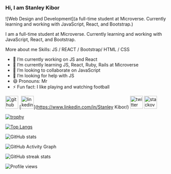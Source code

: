 ### Hi, I am Stanley Kibor
                                                       
![Web Design and Development](a full-time student at Microverse. Currently learning and working with JavaScript, React, and Bootstrap.)

I am a full-time student at Microverse. Currently learning and working with JavaScript, React, and Bootstrap.


More about me
Skills: JS / REACT / Bootstrap/ HTML / CSS

- 🔭 I’m currently working on JS and React 
- 🌱 I’m currently learning JS, React, Ruby, Rails at Microverse 
- 👯 I’m looking to collaborate on JavaScript 
- 🤔 I’m looking for help with JS 
- 😄 Pronouns: Mr 
- ⚡ Fun fact: I like playing and watching football 


[<img src='https://cdn.jsdelivr.net/npm/simple-icons@3.0.1/icons/github.svg' alt='github' height='40'>](https://github.com/chepkok3)  [<img src='https://cdn.jsdelivr.net/npm/simple-icons@3.0.1/icons/linkedin.svg' alt='linkedin' height='40'>](https://www.linkedin.com/in/Stanley Kibor/)  [<img src='https://cdn.jsdelivr.net/npm/simple-icons@3.0.1/icons/twitter.svg' alt='twitter' height='40'>](https://twitter.com/stanleykibor3)  [<img src='https://cdn.jsdelivr.net/npm/simple-icons@3.0.1/icons/stackoverflow.svg' alt='stackoverflow' height='40'>](https://stackoverflow.com/users/19555340)  

[![trophy](https://github-profile-trophy.vercel.app/?username=chepkok3)](https://github.com/ryo-ma/github-profile-trophy)

[![Top Langs](https://github-readme-stats.vercel.app/api/top-langs/?username=chepkok3)](https://github.com/anuraghazra/github-readme-stats)

![GitHub stats](https://github-readme-stats.vercel.app/api?username=chepkok3&show_icons=true)  

![GitHub Activity Graph](https://activity-graph.herokuapp.com/graph?username=chepkok3)  

![GitHub streak stats](https://streak-stats.demolab.com/?user=chepkok3)  

![Profile views](https://gpvc.arturio.dev/chepkok3)  

